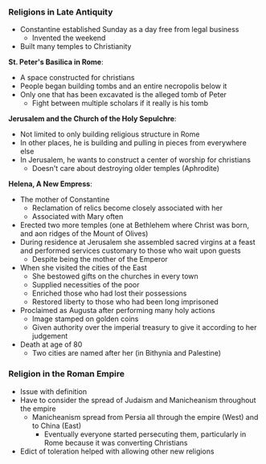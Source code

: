 ### Religions in Late Antiquity
 - Constantine established Sunday as a day free from legal business
	 - Invented the weekend
 - Built many temples to Christianity

**St. Peter's Basilica in Rome**:
 - A space constructed for christians
 - People began building tombs and an entire necropolis below it
 - Only one that has been excavated is the alleged tomb of Peter
	 - Fight between multiple scholars if it really is his tomb

**Jerusalem and the Church of the Holy Sepulchre**:
 - Not limited to only building religious structure in Rome
 - In other places, he is building and pulling in pieces from everywhere else
 - In Jerusalem, he wants to construct a center of worship for christians
	 - Doesn't care about destroying older temples (Aphrodite)

**Helena, A New Empress**:
 - The mother of Constantine
	 - Reclamation of relics become closely associated with her
	 - Associated with Mary often
 - Erected two more temples (one at Bethlehem where Christ was born, and aon ridges of the Mount of Olives)
 - During residence at Jerusalem she assembled sacred virgins at a feast and performed services customary to those who wait upon guests
	 - Despite being the mother of the Emperor
 - When she visited the cities of the East
	 - She bestowed gifts on the churches in every town
	 - Supplied necessities of the poor
	 - Enriched those who had lost their possessions
	 - Restored liberty to those who had been long imprisoned
 - Proclaimed as Augusta after performing many holy actions
	 - Image stamped on golden coins
	 - Given authority over the imperial treasury to give it according to her judgement
 - Death at age of 80
	 - Two cities are named after her (in Bithynia and Palestine)

### Religion in the Roman Empire
 - Issue with definition
 - Have to consider the spread of Judaism and Manicheanism throughout the empire
	 - Manicheanism spread from Persia all through the empire (West) and to China (East)
		 - Eventually everyone started persecuting them, particularly in Rome because it was converting Christians
 - Edict of toleration helped with allowing other new religions
